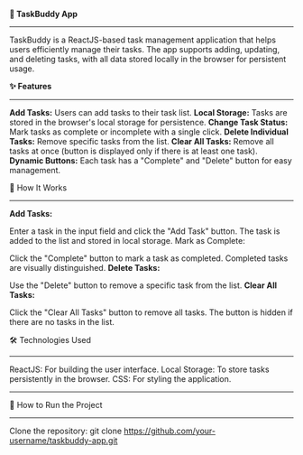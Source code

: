 **🌟 TaskBuddy App**

---------------------------------------------------------------------------------------------------------------------------------------------------------------------------------------------------------------------
TaskBuddy is a ReactJS-based task management application that helps users efficiently manage their tasks. The app supports adding, updating, and deleting tasks, with all data stored locally in the browser for persistent usage.

**✨ Features**

---------------------------------------------------------------------------------------------------------------------------------------------------------------------------------------------------------------------
**Add Tasks:** Users can add tasks to their task list.
**Local Storage:** Tasks are stored in the browser's local storage for persistence.
**Change Task Status:** Mark tasks as complete or incomplete with a single click.
**Delete Individual Tasks:** Remove specific tasks from the list.
**Clear All Tasks:** Remove all tasks at once (button is displayed only if there is at least one task).
**Dynamic Buttons:** Each task has a "Complete" and "Delete" button for easy management.

🔧 How It Works

---------------------------------------------------------------------------------------------------------------------------------------------------------------------------------------------------------------------
**Add Tasks:**

Enter a task in the input field and click the "Add Task" button.
The task is added to the list and stored in local storage.
Mark as Complete:

Click the "Complete" button to mark a task as completed.
Completed tasks are visually distinguished.
**Delete Tasks:**

Use the "Delete" button to remove a specific task from the list.
**Clear All Tasks:**

Click the "Clear All Tasks" button to remove all tasks.
The button is hidden if there are no tasks in the list.

🛠️ Technologies Used

---------------------------------------------------------------------------------------------------------------------------------------------------------------------------------------------------------------------
ReactJS: For building the user interface.
Local Storage: To store tasks persistently in the browser.
CSS: For styling the application.

---------------------------------------------------------------------------------------------------------------------------------------------------------------------------------------------------------------------

🚀 How to Run the Project

---------------------------------------------------------------------------------------------------------------------------------------------------------------------------------------------------------------------
Clone the repository:
git clone https://github.com/your-username/taskbuddy-app.git
